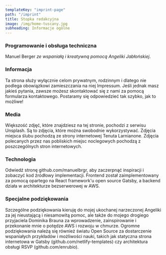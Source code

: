 ```yaml
---
templateKey: "imprint-page"
path: "/imprint"
title: Stopka redakcyjna
image: /img/home-tuscany.jpg
subheading: Informacje ogólne
---
```


### Programowanie i obsługa techniczna

Manuel Berger _ze wspaniałą i kreatywną pomocą Angeliki Jabłońskiej_.

### Informacja

Ta strona służy wyłącznie celom prywatnym, rodzinnym i dlatego nie podlega obowiązkowi zamieszczania na niej Impressum. Jeśli jednak masz jakieś pytania, zawsze możesz skontaktować się z nami za pomocą formularza kontaktowego. Postaramy się odpowiedzieć tak szybko, jak to możliwe!

### Media

Większość zdjęć, które znajdziesz na tej stronie, pochodzi z serwisu Unsplash. Są to zdjęcia, które można swobodnie wykorzystywać. Zdjęcia miejsca ślubu pochodzą ze strony internetowej Tenuta Larnianone. Zdjęcia polecanych przez nas pobliskich miejsc noclegowych pochodzą z poszczególnych stron internetowych.

### Technologia

Odwiedź stronę github.com/manuelbrgr, aby zaczerpnąć inspiracji i zobaczyć kod źródłowy implementacji. Frontend został zaimplementowany za pomocą opartego na React framework'u open source Gatsby, a backend działa w architekturze bezserwerowej w AWS.

### Specjalne podziękowania

Szczególne podziękowania kieruję do mojej ukochanej narzeczonej Angeliki za jej nieustającą i niesamowitą pomoc, ale także do mojego drogiego przyjaciela Dominika Brauna za wprowadzenie, zainspirowanie i przekonanie mnie o potędze AWS i rozwoju w chmurze. Ogromne podziękowania należą się również światu Open Source za dostarczenie wspaniałych przykładów i możliwości nauki, takich jak statyczna strona internetowa w Gatsby (github.com/netlify-templates) czy architektura obsługi RSVP (github.com/enrubio).
